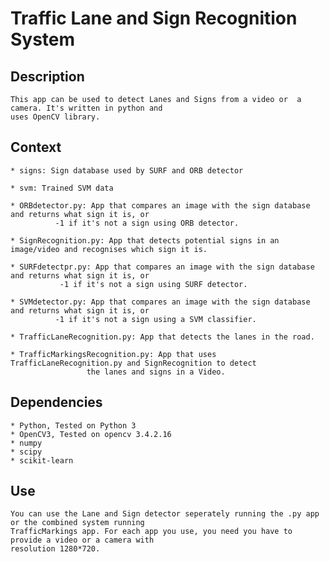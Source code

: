 # Traffic Lane and Sign Recognition System

## Description

	This app can be used to detect Lanes and Signs from a video or 	a camera. It's written in python and 
	uses OpenCV library.

## Context

	* signs: Sign database used by SURF and ORB detector
	
	* svm: Trained SVM data
	
	* ORBdetector.py: App that compares an image with the sign database and returns what sign it is, or 
			  -1 if it's not a sign using ORB detector.
	
	* SignRecognition.py: App that detects potential signs in an image/video and recognises which sign it is.

	* SURFdetectpr.py: App that compares an image with the sign database and returns what sign it is, or 
			   -1 if it's not a sign using SURF detector.

	* SVMdetector.py: App that compares an image with the sign database and returns what sign it is, or 
			  -1 if it's not a sign using a SVM classifier.

	* TrafficLaneRecognition.py: App that detects the lanes in the road.

	* TrafficMarkingsRecognition.py: App that uses TrafficLaneRecognition.py and SignRecognition to detect 
					 the lanes and signs in a Video.

## Dependencies
	
	* Python, Tested on Python 3
	* OpenCV3, Tested on opencv 3.4.2.16
	* numpy
	* scipy
	* scikit-learn

## Use 
	
	You can use the Lane and Sign detector seperately running the .py app or the combined system running 
	TrafficMarkings app. For each app you use, you need you have to provide a video or a camera with 
	resolution 1280*720.
